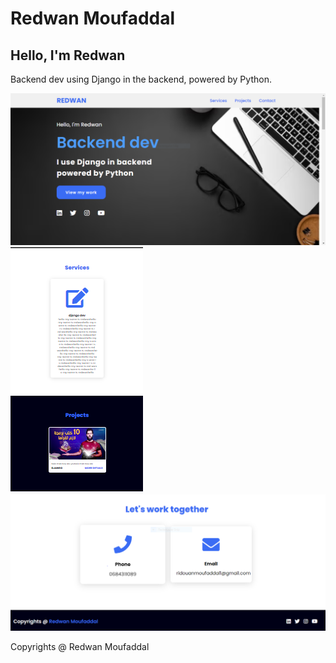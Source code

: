 # Redwan Moufaddal

## Hello, I'm Redwan
Backend dev using Django in the backend, powered by Python.

![HOME PAGE](https://raw.githubusercontent.com/RedwanMoufaddal/portfolio/main/static/img/home_portfoloi.PNG)
![servises and projects pages](https://raw.githubusercontent.com/RedwanMoufaddal/portfolio/main/static/img/Capture11.PNG)
![contact page](https://raw.githubusercontent.com/RedwanMoufaddal/portfolio/main/static/img/Capture.PNG)


Copyrights @ Redwan Moufaddal
